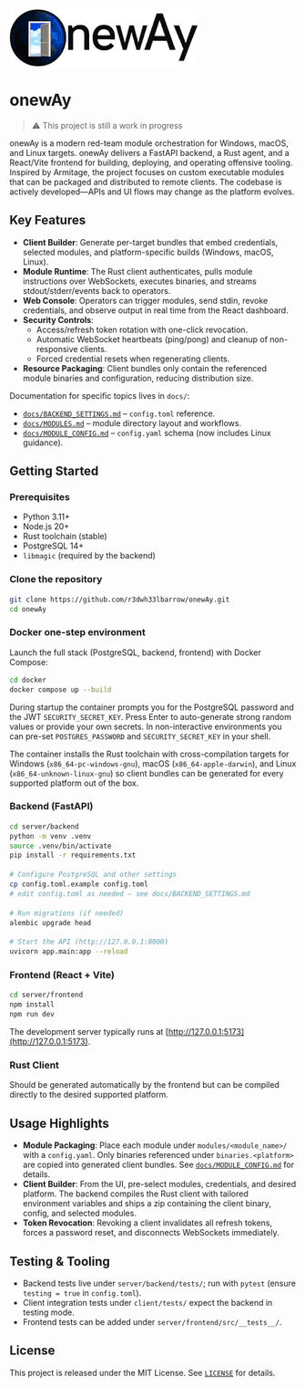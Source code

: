 <picture>
  <source media="(prefers-color-scheme: dark)" srcset="logos/onewAy_logo_dark.png">
  <source media="(prefers-color-scheme: light)" srcset="logos/onewAy_logo_light.png">
  <img alt="onewAy logo" src="logos/onewAy_logo_light.png" height="100">
</picture>

# onewAy

> ⚠️ This project is still a work in progress

onewAy is a modern red-team module orchestration for Windows, macOS, and Linux targets. onewAy delivers a FastAPI backend, a Rust agent, and a React/Vite frontend for building, deploying, and operating offensive tooling. Inspired by Armitage, the project focuses on custom executable modules that can be packaged and distributed to remote clients. The codebase is actively developed—APIs and UI flows may change as the platform evolves.

## Key Features

- **Client Builder**: Generate per-target bundles that embed credentials, selected modules, and platform-specific builds (Windows, macOS, Linux).
- **Module Runtime**: The Rust client authenticates, pulls module instructions over WebSockets, executes binaries, and streams stdout/stderr/events back to operators.
- **Web Console**: Operators can trigger modules, send stdin, revoke credentials, and observe output in real time from the React dashboard.
- **Security Controls**:
  - Access/refresh token rotation with one-click revocation.
  - Automatic WebSocket heartbeats (ping/pong) and cleanup of non-responsive clients.
  - Forced credential resets when regenerating clients.
- **Resource Packaging**: Client bundles only contain the referenced module binaries and configuration, reducing distribution size.

Documentation for specific topics lives in `docs/`:

- [`docs/BACKEND_SETTINGS.md`](docs/BACKEND_SETTINGS.md) – `config.toml` reference.
- [`docs/MODULES.md`](docs/MODULES.md) – module directory layout and workflows.
- [`docs/MODULE_CONFIG.md`](docs/MODULE_CONFIG.md) – `config.yaml` schema (now includes Linux guidance).

## Getting Started

### Prerequisites

- Python 3.11+
- Node.js 20+
- Rust toolchain (stable)
- PostgreSQL 14+
- `libmagic` (required by the backend)

### Clone the repository

```bash
git clone https://github.com/r3dwh33lbarrow/onewAy.git
cd onewAy
```

### Docker one-step environment

Launch the full stack (PostgreSQL, backend, frontend) with Docker Compose:

```bash
cd docker
docker compose up --build
```

During startup the container prompts you for the PostgreSQL password and the JWT `SECURITY_SECRET_KEY`. Press Enter to auto-generate strong random values or provide your own secrets. In non-interactive environments you can pre-set `POSTGRES_PASSWORD` and `SECURITY_SECRET_KEY` in your shell.

The container installs the Rust toolchain with cross-compilation targets for Windows (`x86_64-pc-windows-gnu`), macOS (`x86_64-apple-darwin`), and Linux (`x86_64-unknown-linux-gnu`) so client bundles can be generated for every supported platform out of the box.

### Backend (FastAPI)

```bash
cd server/backend
python -m venv .venv
source .venv/bin/activate
pip install -r requirements.txt

# Configure PostgreSQL and other settings
cp config.toml.example config.toml
# edit config.toml as needed – see docs/BACKEND_SETTINGS.md

# Run migrations (if needed)
alembic upgrade head

# Start the API (http://127.0.0.1:8000)
uvicorn app.main:app --reload
```

### Frontend (React + Vite)

```bash
cd server/frontend
npm install
npm run dev
```

The development server typically runs at [http://127.0.0.1:5173](http://127.0.0.1:5173).

### Rust Client
Should be generated automatically by the frontend but can be compiled directly to the desired supported platform.

## Usage Highlights

- **Module Packaging**: Place each module under `modules/<module_name>/` with a `config.yaml`. Only binaries referenced under `binaries.<platform>` are copied into generated client bundles. See [`docs/MODULE_CONFIG.md`](docs/MODULE_CONFIG.md) for details.
- **Client Builder**: From the UI, pre-select modules, credentials, and desired platform. The backend compiles the Rust client with tailored environment variables and ships a zip containing the client binary, config, and selected modules.
- **Token Revocation**: Revoking a client invalidates all refresh tokens, forces a password reset, and disconnects WebSockets immediately.

## Testing & Tooling

- Backend tests live under `server/backend/tests/`; run with `pytest` (ensure `testing = true` in `config.toml`).
- Client integration tests under `client/tests/` expect the backend in testing mode.
- Frontend tests can be added under `server/frontend/src/__tests__/`.

## License

This project is released under the MIT License. See [`LICENSE`](LICENSE) for details.
